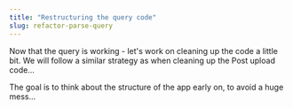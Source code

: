 ```yaml
---
title: "Restructuring the query code"
slug: refactor-parse-query
---
```


Now that the query is working - let's work on cleaning up the code a little bit.
We will follow a similar strategy as when cleaning up the Post upload code...

The goal is to think about the structure of the app early on, to avoid a huge mess...